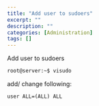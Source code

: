```yaml
---
title: "Add user to sudoers"
excerpt: ""
description: ""
categories: [Administration]
tags: []
---
```


Add user to sudoers

```bash
root@server:~$ visudo
```
add/ change following:

`user ALL=(ALL) ALL`